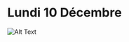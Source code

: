 # Lundi 10 Décembre

![Alt Text](https://media1.tenor.com/m/fITpw8M4ljQAAAAd/garfield-merry-christmas.gif)